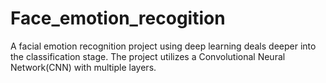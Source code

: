# Face_emotion_recogition
A facial emotion recognition project using deep learning deals deeper into the classification stage. The project utilizes a Convolutional Neural Network(CNN) with multiple layers.
